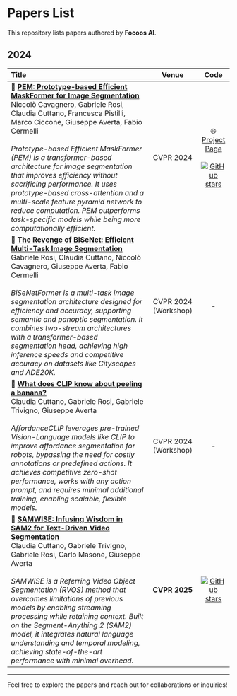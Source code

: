 # Papers List

This repository lists papers authored by **Focoos AI**.

## 2024

| Title | Venue | Code |
|:---|:---:|:---:|
| 📜 [**PEM: Prototype-based Efficient MaskFormer for Image Segmentation**](https://openaccess.thecvf.com/content/CVPR2024/html/Cavagnero_PEM_Prototype-based_Efficient_MaskFormer_for_Image_Segmentation_CVPR_2024_paper.html) <br>Niccolò Cavagnero, Gabriele Rosi, Claudia Cuttano, Francesca Pistilli, Marco Ciccone, Giuseppe Averta, Fabio Cermelli <br><br> *Prototype-based Efficient MaskFormer (PEM) is a transformer-based architecture for image segmentation that improves efficiency without sacrificing performance. It uses prototype-based cross-attention and a multi-scale feature pyramid network to reduce computation. PEM outperforms task-specific models while being more computationally efficient.* | CVPR 2024 | 🌐 <br> [Project Page](https://niccolocavagnero.github.io/PEM/) <br><br>[![GitHub stars](https://img.shields.io/github/stars/NiccoloCavagnero/PEM.svg?logo=github&label=Stars)](https://github.com/NiccoloCavagnero/PEM) |
| 📜 [**The Revenge of BiSeNet: Efficient Multi-Task Image Segmentation**](https://openaccess.thecvf.com/content/CVPR2024W/ECV24/html/Rosi_The_Revenge_of_BiSeNet_Efficient_Multi-Task_Image_Segmentation_CVPRW_2024_paper.html) <br>Gabriele Rosi, Claudia Cuttano, Niccolò Cavagnero, Giuseppe Averta, Fabio Cermelli <br><br> *BiSeNetFormer is a multi-task image segmentation architecture designed for efficiency and accuracy, supporting semantic and panoptic segmentation. It combines two-stream architectures with a transformer-based segmentation head, achieving high inference speeds and competitive accuracy on datasets like Cityscapes and ADE20K.* | CVPR 2024 (Workshop) | - |
| 📜 [**What does CLIP know about peeling a banana?**](https://openaccess.thecvf.com/content/CVPR2024W/MAR/html/Cuttano_What_Does_CLIP_Know_About_Peeling_a_Banana_CVPRW_2024_paper.html) <br>Claudia Cuttano, Gabriele Rosi, Gabriele Trivigno, Giuseppe Averta <br><br> *AffordanceCLIP leverages pre-trained Vision-Language models like CLIP to improve affordance segmentation for robots, bypassing the need for costly annotations or predefined actions. It achieves competitive zero-shot performance, works with any action prompt, and requires minimal additional training, enabling scalable, flexible models.* | CVPR 2024 (Workshop) | - |
| 📜 [**SAMWISE: Infusing Wisdom in SAM2 for Text-Driven Video Segmentation**](https://arxiv.org/abs/2411.17646) <br>Claudia Cuttano, Gabriele Trivigno, Gabriele Rosi, Carlo Masone, Giuseppe Averta <br><br> *SAMWISE is a Referring Video Object Segmentation (RVOS) method that overcomes limitations of previous models by enabling streaming processing while retaining context. Built on the Segment-Anything 2 (SAM2) model, it integrates natural language understanding and temporal modeling, achieving state-of-the-art performance with minimal overhead.* | **CVPR 2025** | [![GitHub stars](https://img.shields.io/github/stars/ClaudiaCuttano/SAMWISE.svg?logo=github&label=Stars)](https://github.com/ClaudiaCuttano/SAMWISE) |

---

Feel free to explore the papers and reach out for collaborations or inquiries!


